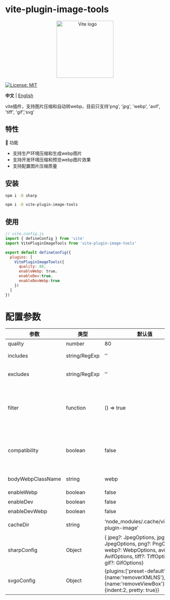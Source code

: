 # vite-plugin-image-tools

<p align="center">
  <a href="https://vite.dev" target="_blank" rel="noopener noreferrer">
    <img width="180" src="https://vite.dev/logo.svg" alt="Vite logo">
  </a>
</p>

[![License: MIT](https://img.shields.io/badge/License-MIT-yellow.svg)](https://opensource.org/licenses/MIT)

**中文** | [English](./README.en.md)

vite插件，支持图片压缩和自动转webp，目前只支持'png', 'jpg', 'webp', 'avif', 'tiff', 'gif','svg'

## 特性

🚀 功能

- 支持生产环境压缩和生成webp图片
- 支持开发环境压缩和预览webp图片效果
- 支持配置图片压缩质量

## 安装

```bash
npm i -D sharp

npm i -D vite-plugin-image-tools
```

## 使用

```js
// vite.config.js
import { defineConfig } from 'vite'
import VitePluginImageTools from 'vite-plugin-image-tools'

export default defineConfig({
  plugins: [
    VitePluginImageTools({
      quality: 80,
      enableWebp: true，
      enableDev:true,
      enableDevWebp:true
    })
  ]
})
```

# 配置参数


| 参数              | 类型             | 默认值                                                                                                                                   | Description                                                                                                                     |
| ----------------- | ---------------- | ---------------------------------------------------------------------------------------------------------------------------------------- | ------------------------------------------------------------------------------------------------------------------------------- |
| quality           | number           | 80                                                                                                                                       | 图片质量 (1-100)                                                                                                                |
| includes          | string/RegExp    | ''                                                                                                                                       | '`xxx.png'.includs(inclouds) includes.test('xxx.png')`jpe?g                                                                     |
| excludes          | string/RegExp    | ''                                                                                                                                       | 排除项，如：!'`xxx.png'.includs(inclouds) !includes.test('xxx.png')`                                                            |
| filter            | function<string> | () => true                                                                                                                               | 过滤方法，可自定义过滤图片逻辑，支持async<br/>参数：图片路径<br/>如：<br/>filter: (path) => {  return path.includes('.png') } |
| compatibility     | boolean          | false                                                                                                                                    | 是否兼容低版本浏览器，生产环境生效，<br/>true：只有css中的图片会转webp（暂时只支持打包时候处理css）<br/> false：全部转webp      |
| bodyWebpClassName | string           | webp                                                                                                                                     | body标签的webp class，用于生成兼容webp的class                                                                                   |
| enableWebp        | boolean          | false                                                                                                                                    | 生产环境是否转webp                                                                                                              |
| enableDev         | boolean          | false                                                                                                                                    | 开发环境是否开启压缩                                                                                                            |
| enableDevWebp     | boolean          | false                                                                                                                                    | 开发环境是否开启转webp                                                                                                          |
| cacheDir          | string           | ‘node_modules/.cache/vite-plugin-image’                                                                                                | 缓存路径， 默认，只在开发环境生效                                                                                               |
| sharpConfig       | Object           | { jpeg?: JpegOptions, jpg?: JpegOptions, png?: PngOptions, webp?: WebpOptions, avif?: AvifOptions, tiff?: TiffOptions, gif?: GifOptions} | [sharp配置](https://sharp.pixelplumbing.com/api-output/#_top)                                                                   |
| svgoConfig        | Object           | {plugins:['preset-default',{name:'removerXMLNS'},{name:'removeViewBox'}],js2svg:{indent:2, pretty: true}}                                | [https://svgo.dev/docs/preset-default/]()                                                                                       |
